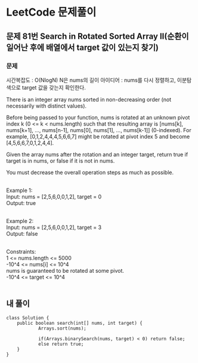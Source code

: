# LeetCode 문제풀이

## 문제 81번 Search in Rotated Sorted Array II(순환이 일어난 후에 배열에서 target 값이 있는지 찾기)
### 문제<br>
시간복잡도 : O(NlogN) N은 nums의 길이
아이디어 : nums를 다시 정렬하고, 이분탐색으로 target 값을 갖는지 확인한다.<br>

There is an integer array nums sorted in non-decreasing order (not necessarily with distinct values).<br>

Before being passed to your function, nums is rotated at an unknown pivot index k (0 <= k < nums.length) such that the resulting array is [nums[k], nums[k+1], ..., nums[n-1], nums[0], nums[1], ..., nums[k-1]] (0-indexed). For example, [0,1,2,4,4,4,5,6,6,7] might be rotated at pivot index 5 and become [4,5,6,6,7,0,1,2,4,4].

Given the array nums after the rotation and an integer target, return true if target is in nums, or false if it is not in nums.

You must decrease the overall operation steps as much as possible.<br><br>

Example 1:<br>
Input: nums = [2,5,6,0,0,1,2], target = 0<br>
Output: true<br><br>

Example 2:<br>
Input: nums = [2,5,6,0,0,1,2], target = 3<br>
Output: false<br><br> 

Constraints:<br>
1 <= nums.length <= 5000<br>
-10^4 <= nums[i] <= 10^4<br>
nums is guaranteed to be rotated at some pivot.<br>
-10^4 <= target <= 10^4<br><br>

## 내 풀이
```
class Solution {
    public boolean search(int[] nums, int target) {
            Arrays.sort(nums);
            
            if(Arrays.binarySearch(nums, target) < 0) return false;
            else return true;
    }
}
```